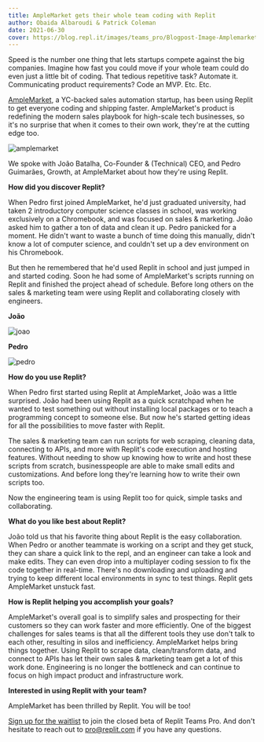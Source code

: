 ```yaml
---
title: AmpleMarket gets their whole team coding with Replit
author: Obaida Albaroudi & Patrick Coleman
date: 2021-06-30
cover: https://blog.repl.it/images/teams_pro/Blogpost-Image-Amplemarket.png
---
```

Speed is the number one thing that lets startups compete against the big companies. Imagine how fast you could move if your whole team could do even just a little bit of coding. That tedious repetitive task? Automate it. Communicating product requirements? Code an MVP. Etc. Etc.

[AmpleMarket](https://amplemarket.com/), a YC-backed sales automation startup, has been using Replit to get everyone coding and shipping faster. AmpleMarket's product is redefining the modern sales playbook for high-scale tech businesses, so it's no surprise that when it comes to their own work, they're at the cutting edge too.

![amplemarket](https://blog.repl.it/images/amplemarket.png)

We spoke with João Batalha, Co-Founder & (Technical) CEO, and Pedro Guimarães, Growth, at AmpleMarket about how they're using Replit.

**How did you discover Replit?**

When Pedro first joined AmpleMarket, he'd just graduated university, had taken 2 introductory computer science classes in school, was working exclusively on a Chromebook, and was focused on sales & marketing. João asked him to gather a ton of data and clean it up. Pedro panicked for a moment. He didn't want to waste a bunch of time doing this manually, didn't know a lot of computer science, and couldn't set up a dev environment on his Chromebook.

But then he remembered that he'd used Replit in school and just jumped in and started coding. Soon he had some of AmpleMarket's scripts running on Replit and finished the project ahead of schedule. Before long others on the sales & marketing team were using Replit and collaborating closely with engineers.

**João**

![joao](https://blog.repl.it/images/joao.jpeg)

**Pedro**

![pedro](https://blog.repl.it/images/pedro.jpeg)

**How do you use Replit?**

When Pedro first started using Replit at AmpleMarket, João was a little surprised. João had been using Replit as a quick scratchpad when he wanted to test something out without installing local packages or to teach a programming concept to someone else. But now he's started getting ideas for all the possibilities to move faster with Replit.

The sales & marketing team can run scripts for web scraping, cleaning data, connecting to APIs, and more with Replit's code execution and hosting features. Without needing to show up knowing how to write and host these scripts from scratch, businesspeople are able to make small edits and customizations. And before long they're learning how to write their own scripts too.

Now the engineering team is using Replit too for quick, simple tasks and collaborating.

**What do you like best about Replit?**

João told us that his favorite thing about Replit is the easy collaboration. When Pedro or another teammate is working on a script and they get stuck, they can share a quick link to the repl, and an engineer can take a look and make edits. They can even drop into a multiplayer coding session to fix the code together in real-time. There's no downloading and uploading and trying to keep different local environments in sync to test things. Replit gets AmpleMarket unstuck fast.

**How is Replit helping you accomplish your goals?**

AmpleMarket's overall goal is to simplify sales and prospecting for their customers so they can work faster and more efficiently. One of the biggest challenges for sales teams is that all the different tools they use don't talk to each other, resulting in silos and inefficiency. AmpleMarket helps bring things together. Using Replit to scrape data, clean/transform data, and connect to APIs has let their own sales & marketing team get a lot of this work done. Engineering is no longer the bottleneck and can continue to focus on high impact product and infrastructure work.

**Interested in using Replit with your team?**

AmpleMarket has been thrilled by Replit. You will be too!

[Sign up for the waitlist](https://forms.gle/7Ki6nvHrBGRsJZSr9) to join the closed beta of Replit Teams Pro. And don't hesitate to reach out to [pro@replit.com](mailto:pro@replit.com) if you have any questions.